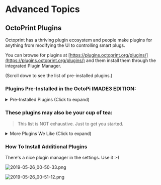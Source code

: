 # Advanced Topics

## OctoPrint Plugins

Octoprint has a thriving plugin ecosystem and people make plugins for anything from modifying the UI to controlling smart plugs.

You can browse for plugins at [https://plugins.octoprint.org/plugins/](https://plugins.octoprint.org/plugins/) and them install them through the integrated Plugin Manager.

(Scroll down to see the list of pre-installed plugins.)

### Plugins Pre-Installed in the OctoPi IMADE3 EDITION:

<details>
<summary>Pre-Installed Plugins (Click to expand)</summary>

**BetterHeaterTimeout**
- Turns off the heaters after a period of inactivity. For those of us who forget printers heated up.

**GcodeEditor**
- Edit uploaded gcode. Useful for gcode preview and for occasional temperature hacking
- [https://plugins.octoprint.org/plugins/gcodebar/](https://plugins.octoprint.org/plugins/gcodebar/)

**TerminalCommands**
- Allows adding custom gcode macros

**Autoscroll**
- Improves the terminal UX

**Autoselect**
- Less clicking

**FirmwareUpdater**
- Flash Marlin firmware wirelessly

**FullScreen**
- Double click the camera to fullscreen

**SimpleEmergencyStop**
- Adds an emergency stop button to the navbar. Use in emergency.

**Tempsgraph**
- Supercharges the temperature graph. Zoom in, out... and export to csv(!)

**ipOnConnect**
- Shows the ip address of your JellyBOX when connected to OctoPrint

**RequestSpinner**
- A bit of UX
- This plugin will likely become pre-installed in the next Octopi IE release.

**Filemanager**
- Manage those files

**Full-featured Slicer**
- If you actually want to use Cura on your Pi, you should really install the Slicer UI.
- This plugin will likely become pre-installed in the next Octopi IE release.
- [https://plugins.octoprint.org/plugins/slicer/](https://plugins.octoprint.org/plugins/slicer/)

**Autoselect Plugin**
- Automatically selects the gcode file that's just been uploaded to be printed (if there is no print job active.) Not only it saves clicks, but prevents you from printing an old file by mistake.

**PortLister**
- Improves the UX of automatically re-connecting to the machine

**RequestSpinner**
- A little graphical element that let's you when OctoPrint is taking long to do something, but it's still working.

**Tab Order**
 - Allows for customization of the order and the looks of the tabs. Fancy icons here we go.

**EEPROM Marlin Editor**
- Enables you to view, edit and save JellyBOX settings in the persisten `EEPROM` memory. Things like Z probe offset, bed leveling mesh, or E-steps/mm.

</details>

### These plugins may also be your cup of tea:

> This list is NOT exhaustive. Just to get you started.

<details>
<summary>More Plugins We Like (Click to expand)</summary>

**TouchUI**
- Useful when you are accessing OctoPrint via a mobile device or touchscreen.

**Gcodebar**
- Send gcode from the home tab. Yay.

**Octolapse**
- Seriously awesome and involved timelapses

**AstroPrint**
- Access Astroprint cloud files

**GitFiles**
- Print files from your repo!

**NavbarTemp**
- Always display temperature on the navbar

**Yamlpatcher**
- Only if you're a developer. Useless otherwise.
- [https://github.com/OctoPrint/OctoPrint-Yamlpatcher#patch-format](https://github.com/OctoPrint/OctoPrint-Yamlpatcher#patch-format)

**UserWhitelist**
- If you're in an organization, this simple plugin helps  keeping track of who is running prints

**Navbar Temperature Plugin**
- A neat plugin that always shows you the current/ target temperatures as well as the RPi core temp. One of the first plugins Filip installs; even though it does make the UI cluttered.
- ![navbar.png](assets/navbar.png)

**M117PopUp**
- A neat little plugin that shows the message otherwise only seen on the LCD. It does _not_ work for M0 messages though :-(

</details>

### How To Install Additional Plugins

There's a nice plugin manager in the settings. Use it :-)

![2019-05-26_00-50-33.png](/assets/2019-05-26_00-50-33.jpg)

![2019-05-26_00-51-12.png](/assets/2019-05-26_00-51-12.png)
